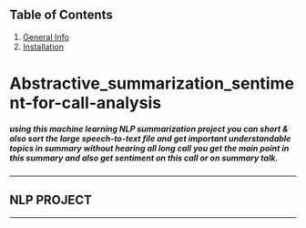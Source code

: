 ## Table of Contents
1. [General Info](#Abstractive_summarization_sentiment-for-call-analysis)
2. [Installation](#Installation)
   
# Abstractive_summarization_sentiment-for-call-analysis
##### using this machine learning NLP summarization project you can short & also sort the large speech-to-text file and get important understandable topics in summary without hearing all long call you get the main point in this summary and also get sentiment on this call or on summary talk.
***
## NLP PROJECT

***

